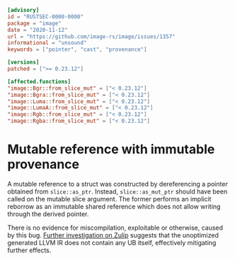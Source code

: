 ```toml
[advisory]
id = "RUSTSEC-0000-0000"
package = "image"
date = "2020-11-12"
url = "https://github.com/image-rs/image/issues/1357"
informational = "unsound"
keywords = ["pointer", "cast", "provenance"]

[versions]
patched = [">= 0.23.12"]

[affected.functions]
"image::Bgr::from_slice_mut" = ["< 0.23.12"]
"image::Bgra::from_slice_mut" = ["< 0.23.12"]
"image::Luma::from_slice_mut" = ["< 0.23.12"]
"image::LumaA::from_slice_mut" = ["< 0.23.12"]
"image::Rgb::from_slice_mut" = ["< 0.23.12"]
"image::Rgba::from_slice_mut" = ["< 0.23.12"]
```

# Mutable reference with immutable provenance

A mutable reference to a struct was constructed by dereferencing a pointer
obtained from `slice::as_ptr`. Instead, `slice::as_mut_ptr` should have been
called on the mutable slice argument. The former performs an implicit reborrow
as an immutable shared reference which does not allow writing through the
derived pointer.

There is no evidence for miscompilation, exploitable or otherwise, caused by
this bug. [Further investigation on Zulip][Zulip] suggests that the unoptimized
generated LLVM IR does not contain any UB itself, effectively mitigating
further effects.

[Zulip]: https://rust-lang.zulipchat.com/#narrow/stream/146229-wg-secure-code/topic/Implications.20of.20using.20.60slice.3A.3Aas_ptr.60.20for.20mutable.20access/near/216499472
